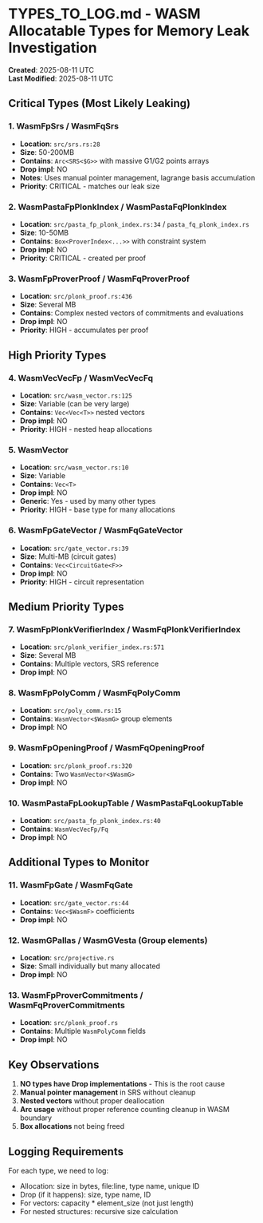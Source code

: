 # TYPES_TO_LOG.md - WASM Allocatable Types for Memory Leak Investigation

**Created**: 2025-08-11 UTC  
**Last Modified**: 2025-08-11 UTC

## Critical Types (Most Likely Leaking)

### 1. WasmFpSrs / WasmFqSrs
- **Location**: `src/srs.rs:28`
- **Size**: 50-200MB
- **Contains**: `Arc<SRS<$G>>` with massive G1/G2 points arrays
- **Drop impl**: NO
- **Notes**: Uses manual pointer management, lagrange basis accumulation
- **Priority**: CRITICAL - matches our leak size

### 2. WasmPastaFpPlonkIndex / WasmPastaFqPlonkIndex  
- **Location**: `src/pasta_fp_plonk_index.rs:34` / `pasta_fq_plonk_index.rs`
- **Size**: 10-50MB
- **Contains**: `Box<ProverIndex<...>>` with constraint system
- **Drop impl**: NO
- **Priority**: CRITICAL - created per proof

### 3. WasmFpProverProof / WasmFqProverProof
- **Location**: `src/plonk_proof.rs:436`
- **Size**: Several MB
- **Contains**: Complex nested vectors of commitments and evaluations
- **Drop impl**: NO
- **Priority**: HIGH - accumulates per proof

## High Priority Types

### 4. WasmVecVecFp / WasmVecVecFq
- **Location**: `src/wasm_vector.rs:125`
- **Size**: Variable (can be very large)
- **Contains**: `Vec<Vec<T>>` nested vectors
- **Drop impl**: NO
- **Priority**: HIGH - nested heap allocations

### 5. WasmVector<T>
- **Location**: `src/wasm_vector.rs:10`
- **Size**: Variable
- **Contains**: `Vec<T>` 
- **Drop impl**: NO
- **Generic**: Yes - used by many other types
- **Priority**: HIGH - base type for many allocations

### 6. WasmFpGateVector / WasmFqGateVector
- **Location**: `src/gate_vector.rs:39`
- **Size**: Multi-MB (circuit gates)
- **Contains**: `Vec<CircuitGate<F>>`
- **Drop impl**: NO
- **Priority**: HIGH - circuit representation

## Medium Priority Types

### 7. WasmFpPlonkVerifierIndex / WasmFqPlonkVerifierIndex
- **Location**: `src/plonk_verifier_index.rs:571`
- **Size**: Several MB
- **Contains**: Multiple vectors, SRS reference
- **Drop impl**: NO

### 8. WasmFpPolyComm / WasmFqPolyComm
- **Location**: `src/poly_comm.rs:15`
- **Contains**: `WasmVector<$WasmG>` group elements
- **Drop impl**: NO

### 9. WasmFpOpeningProof / WasmFqOpeningProof
- **Location**: `src/plonk_proof.rs:320`
- **Contains**: Two `WasmVector<$WasmG>` 
- **Drop impl**: NO

### 10. WasmPastaFpLookupTable / WasmPastaFqLookupTable
- **Location**: `src/pasta_fp_plonk_index.rs:40`
- **Contains**: `WasmVecVecFp/Fq`
- **Drop impl**: NO

## Additional Types to Monitor

### 11. WasmFpGate / WasmFqGate
- **Location**: `src/gate_vector.rs:44`
- **Contains**: `Vec<$WasmF>` coefficients
- **Drop impl**: NO

### 12. WasmGPallas / WasmGVesta (Group elements)
- **Location**: `src/projective.rs`
- **Size**: Small individually but many allocated
- **Drop impl**: NO

### 13. WasmFpProverCommitments / WasmFqProverCommitments
- **Location**: `src/plonk_proof.rs`
- **Contains**: Multiple `WasmPolyComm` fields
- **Drop impl**: NO

## Key Observations

1. **NO types have Drop implementations** - This is the root cause
2. **Manual pointer management** in SRS without cleanup
3. **Nested vectors** without proper deallocation
4. **Arc usage** without proper reference counting cleanup in WASM boundary
5. **Box allocations** not being freed

## Logging Requirements

For each type, we need to log:
- Allocation: size in bytes, file:line, type name, unique ID
- Drop (if it happens): size, type name, ID
- For vectors: capacity * element_size (not just length)
- For nested structures: recursive size calculation